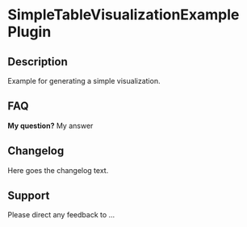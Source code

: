 # SimpleTableVisualizationExample Plugin

## Description

Example for generating a simple visualization.

## FAQ

__My question?__
My answer

## Changelog

Here goes the changelog text.

## Support

Please direct any feedback to ...
